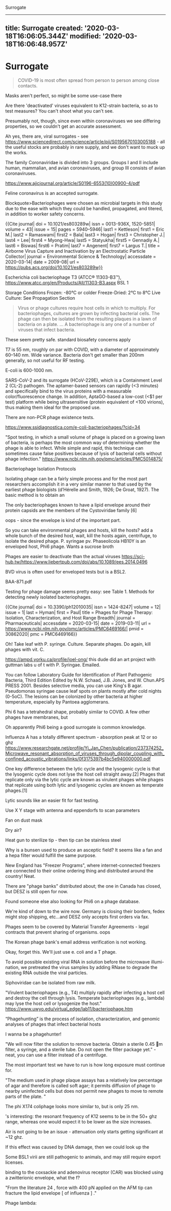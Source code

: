 Surrogate

---

title: Surrogate
created: '2020-03-18T16:06:05.344Z'
modified: '2020-03-18T16:06:48.957Z'
---

# Surrogate

> COVID-19 is most often spread from person to person among close contacts.

Masks aren't perfect, so might be some use-case there

Are there 'deactivated' viruses equivalent to K12-strain bacteria, so as to test measures? You can't shoot what you can't see. 

Presumably not, though, since even within coronaviruses we see differing properties, so we couldn't get an accurate assessment.

Ah yes, there are, viral surrogates - see https://www.sciencedirect.com/science/article/pii/S0195670103005188 - all the useful stocks are probably in rare supply, and we don't want to muck up the works.

The family Coronaviridae is divided into 3 groups. Groups I and II include human, mammalian, and avian coronaviruses, and group III consists of avian coronaviruses. 

https://www.ajicjournal.org/article/S0196-6553(10)00900-4/pdf

Feline coronavirus is an accepted surrogate.

Blockquote>Bacteriophages were chosen as microbial targets in this study due to the ease with which they could be handled, propagated, and titered, in addition to worker safety concerns.</blockquote>

{{Cite journal| doi = 10.1021/es803289w| issn = 0013-936X, 1520-5851| volume = 43| issue = 15| pages = 5940–5946| last1 = Kettleson| first1 = Eric M.| last2 = Ramaswami| first2 = Bala| last3 = Hogan| first3 = Christopher J.| last4 = Lee| first4 = Myong-Hwa| last5 = Statyukha| first5 = Gennadiy A.| last6 = Biswas| first6 = Pratim| last7 = Angenent| first7 = Largus T.| title = Airborne Virus Capture and Inactivation by an Electrostatic Particle Collector| journal = Environmental Science & Technology| accessdate = 2020-03-14| date = 2009-08| url = https://pubs.acs.org/doi/10.1021/es803289w}}

Escherichia coli bacteriophage T3 (ATCC® 11303-B3™), https://www.atcc.org/en/Products/All/11303-B3.aspx BSL 1 

Storage Conditions    Frozen: -80°C or colder
Freeze-Dried: 2°C to 8°C
Live Culture: See Propagation Section

<blockquote>Virus or phage cultures require host cells in which to multiply. For bacteriophages, cultures are grown by infecting bacterial cells. The phage can then be isolated from the resulting plaques in a lawn of bacteria on a plate. ... A bacteriophage is any one of a number of viruses that infect bacteria.</blockquote>

These seem pretty safe. standard biosafety concerns apply

T7 is 55 nm, roughly on par with COVID, with a diameter of approximately 60–140 nm. Wide variance. Bacteria don't get smaller than 200nm generally, so not useful for RF testing.

E-coli is 600-1000 nm.

SARS-CoV-2 and its surrogate (HCoV-229E), which is a Containment Level 2 (CL-2) pathogen. The aptamer-based sensors can rapidly (<3 minutes) and specifically bind to the virus proteins with a measurable color/fluorescence change. In addition, AptaGO-based a low-cost (<$1 per test) platform while being ultrasensitive (protein equivalent of <100 virions), thus making them ideal for the proposed use.

There are non-PCR phage existence tests.

https://www.ssidiagnostica.com/e-coli-bacteriophages/?cid=34

"Spot testing, in which a small volume of phage is placed on a growing lawn of bacteria, is perhaps the most common way of determining whether the phage is able to infect. While simple and rapid, this technique can sometimes cause false positives because of lysis of bacterial cells without phage infection." https://www.ncbi.nlm.nih.gov/pmc/articles/PMC5014875/

Bacteriophage Isolation Protocols

Isolating phage can be a fairly simple process and for the most part researchers accomplish it in a very similar manner to that used by the earliest phage biologists (d’Hérelle and Smith, 1926; De Groat, 1927). The basic method is to obtain an

 The only bacteriophages known to have a lipid envelope around their protein capsids are the members of the Cystoviridae family [6]

oops - since the envelope is kind of the important part.

So you can take environmental phages and hosts, kill the hosts? add a whole bunch of the desired host, wait, kill the hosts again, centrifuge, to isolate the desired phage. P. syringae pv. Phaseolicola HB10Y is an enveloped host, Phi6 phage. Wants a sucrose broth

Phages are easier to deactivate than the actual viruses https://sci-hub.tw/https://www.liebertpub.com/doi/abs/10.1089/ees.2014.0496

BVD virus is often used for enveloped tests but is a BSL2.

BAA-871.pdf

Testing for phage damage seems pretty easy: see Table 1. Methods for detecting newly isolated bacteriophages.

{{Cite journal| doi = 10.3390/ph12010035| issn = 1424-8247| volume = 12| issue = 1| last = Hyman| first = Paul| title = Phages for Phage Therapy: Isolation, Characterization, and Host Range Breadth| journal = Pharmaceuticals| accessdate = 2020-03-15| date = 2019-03-11| url = https://www.ncbi.nlm.nih.gov/pmc/articles/PMC6469166/| pmid = 30862020| pmc = PMC6469166}}

Oh! Take leaf with P. syringe. Culture. Separate phages. Do again, kill phages with vit. C.

https://ampd.yorku.ca/profile/joel-ong/ this dude did an art project with guttman labs u of t with P. Syringae. Emailed. 

You can follow Laboratory Guide for Identification of Plant Pathogenic Bacteria, Third Edition Edited by N.W. Schaad, J.B. Jones, and W. Chun.APS PRESS 2001. Besides selective media, you can use King's  B agar.  Pseudomonas syringae cause leaf spots on plants mostly after cold nights (0-5oC). The lesions can be colonized by other bacteria at higher temperature, especially by Pantoea agglomerans.

Phi 6 has a tetrahedral shape, probably similar to COVID. A few other phages have membranes, but 

Oh apparently Phi6 being a good surrogate is common knowledge.

Influenza A has a totally different spectrum - absorption peak at 12 or so ghz https://www.researchgate.net/profile/Yi_Jan_Chen/publication/237374252_Microwave_resonant_absorption_of_viruses_through_dipolar_coupling_with_confined_acoustic_vibrations/links/0f3175397b4bc5e940000000.pdf

One key difference between the lytic cycle and the lysogenic cycle is that the lysogenic cycle does not lyse the host cell straight away.[2] Phages that replicate only via the lytic cycle are known as virulent phages while phages that replicate using both lytic and lysogenic cycles are known as temperate phages.[1]

Lytic sounds like an easier fit for fast testing.

Use X Y stage with antenna and eppendorfs to scan parameters

Fan on dust mask 

Dry air? 

Heat gun to sterilize tip - then tip can be stainless steel

Why is a bunsen used to produce an asceptic field? It seems like a fan and a hepa filter would fulfill the same purpose.

New England has "Freezer Programs", where internet-connected freezers are connected to their online ordering thing and distributed around the country! Neat.

There are "phage banks" distributed about; the one in Canada has closed, but DESZ is still open for now.

Found someone else also looking for Phi6 on a phage database.

We're kind of down to the wire now. Germany is closing their borders, fedex might stop shipping, etc...and DESZ only accepts first orders via fax.

Phages seem to be covered by Material Transfer Agreements - legal contracts that prevent sharing of organisms. oops

The Korean phage bank's email address verification is not working.

Okay, forget this. We'll just use e. coli and a T phage.

To avoid possible existing viral RNA in solution before the microwave illumi-
nation, we pretreated the virus samples by adding RNase to degrade the existing RNA outside the viral particles.

Siphoviridae can be isolated from raw milk.

"Virulent bacteriophages (e.g., T4) multiply rapidly after infecting a host cell and destroy the cell through lysis.  Temperate bacteriophages (e.g., lambda) may lyse the host cell or lysogenize the host." https://www.uwyo.edu/virtual_edge/lab11/bacteriophage.htm

“Phagehunting” is the process of
isolation, characterization, and genomic analyses of phages that infect
bacterial hosts 

I wanna be a phagehunter!

"We will now filter the solution to remove bacteria. Obtain a sterile 0.45 m filter, a syringe,
and a sterile tube. Do not open the filter package yet." - neat, you can use a filter instead of a centrifuge.

The most important test we have to run is how long exposure must continue for.

"The medium used in phage plaque assays has a relatively low percentage of agar and therefore is called soft agar; it permits diffusion of phage to nearby uninfected cells but does not permit new phages to move to remote parts of the plate. "

The phi X174 coliphage looks more similar to, but is only 25 nm.

's interesting: the resonant frequency of K12 seems to be in the 50+ ghz range, whereas one would expect it to be lower as the size increases.

Air is not going to be an issue - attenuation only starts getting significant at ~12 ghz.

If this effect was caused by DNA damage, then we could look up the 

Some BSL1 virii are still pathogenic to animals, and may still require export licenses.

 binding to the coxsackie and adenovirus receptor (CAR) was blocked using a zwitterionic envelope, 
what the f?

"From the literature 24 , force with 400 pN applied
on the AFM tip can fracture the lipid envelope [ of influenza ] ."

Phage lambda: 

